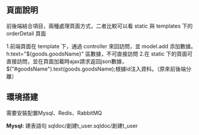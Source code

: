 ## 頁面說明
  前後端結合項目，兩種處理頁面方式，二者比較可以看 static 與 templates 下的 orderDetail 頁面
  
  1.前端頁面在 template 下，通過 controller 來回訪問，並 model.add 添加數據。h:text="${goods.goodsName}" 區數據，不可直接訪問
  2.在 static 下的頁面可直接訪問，並在頁面加載時ajax請求返回json數據，$("#goodsName").text(goods.goodsName);根據id注入資料。（原來前後端分離）
  
## 環境搭建

需要安裝配置Mysql、Redis、RabbitMQ

**Mysql:** 建表語句 sqldoc/創建t_user.sqldoc/創建t_user
